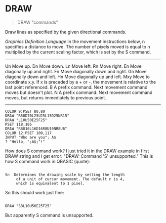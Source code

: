 # DRAW

> DRAW "commands"

Draw lines as specified by the given directional commands.

*Graphics Definition Language*
In the movement instructions below, n specifies a distance to move. The number of pixels moved is equal to n multiplied by the current scaling factor, which is set by the S command.

--- ---------
Un  Move up.
Dn  Move down.
Ln  Move left.
Rn  Move right.
En  Move diagonally up and right.
Fn  Move diagonally down and right.
Gn  Move diagonally down and left.
Hn  Move diagonally up and left.
Mxy Move to coordinate x,y. If x is preceded by a + or -, the movement is relative to the last point referenced.
B   A prefix command. Next movement command moves but doesn't plot.
N   A prefix command. Next movement command moves, but returns immediately to previous point.
--- ---------

```
COLOR 9:PSET 80,80
DRAW "R50D70L25U25L15D25NR15"
DRAW "L10U50E25F25"
PSET 118,105
DRAW "R8U16L16D16R8U10NR8U6"
COLOR 12:PSET 100,117
INPUT "Who are you"; A$
? "Hello, ";A$;"!"
```

How does S command work? I just tried it in the DRAW example in first DRAW string and I get error: "DRAW: Command 'S' unsupported."
This is how S command work in QBASIC (quote):

~~~

Sn  Determines the drawing scale by setting the length
     of a unit of cursor movement. The default n is 4,
     which is equivalent to 1 pixel.

~~~

So this should work just fine:

~~~

DRAW "S8L10U50E25F25"

~~~

But apparently S command is unsupported.

